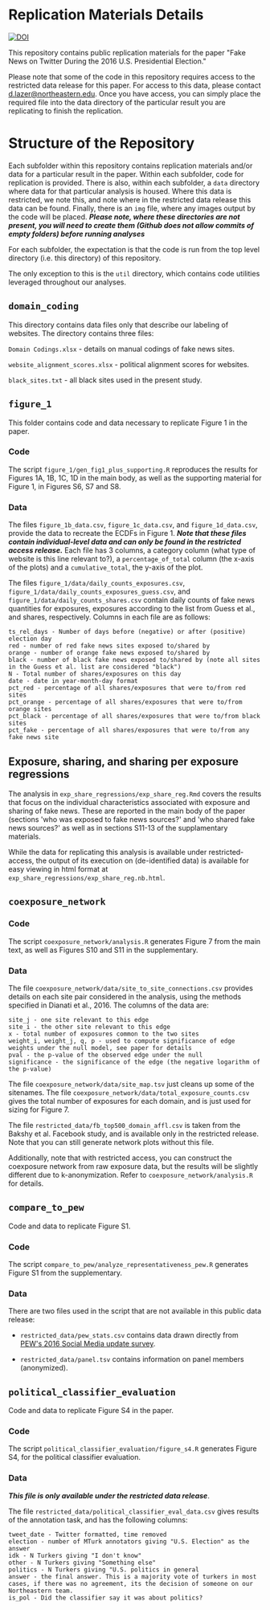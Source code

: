 # Replication Materials Details

[![DOI](https://zenodo.org/badge/162752654.svg)](https://doi.org/10.5281/zenodo.2483311)

This repository contains public replication materials for the paper "Fake News on Twitter During the 2016 U.S. Presidential Election."

Please note that some of the code in this repository requires access to the restricted data release for this paper. For access to this data, please contact d.lazer@northeastern.edu.  Once you have access, you can simply place the required file into the data directory of the particular result you are replicating to finish the replication.

# Structure of the Repository

Each subfolder within this repository contains replication materials and/or data for a particular result in the paper.  Within each subfolder, code for replication is provided. There is also, within each subfolder, a ```data``` directory where data for that particular analysis is housed. Where this data is restricted, we note this, and note where in the restricted data release this data can be found. Finally, there is an ```img``` file, where any images output by the code will be placed. ***Please note, where these directories are not present, you will need to create them (Github does not allow commits of empty folders) before running analyses***

For each subfolder, the expectation is that the code is run from the top level directory (i.e. this directory) of this repository.

The only exception to this is the ```util``` directory, which contains code utilities leveraged throughout our analyses.

## ```domain_coding```

This directory contains data files only that describe our labeling of websites.  The directory contains three files:

```Domain Codings.xlsx``` - details on manual codings of fake news sites.

```website_alignment_scores.xlsx``` - political alignment scores for websites.

```black_sites.txt``` - all black sites used in the present study.


## ```figure_1```

This folder contains code and data necessary to replicate Figure 1 in the paper.

### Code

The script ```figure_1/gen_fig1_plus_supporting.R``` reproduces the results for Figures 1A, 1B, 1C, 1D in the main body, as well as the supporting material for Figure 1, in Figures S6, S7 and S8.

### Data
The files ```figure_1b_data.csv```, ```figure_1c_data.csv```, and ```figure_1d_data.csv```, provide the data to recreate the ECDFs in Figure 1. ***Note that these files contain individual-level data and can only be found in the restricted access release.*** Each file has 3 columns, a category column (what type of website is this line relevant to?), a ```percentage_of_total``` column (the x-axis of the plots) and a ```cumulative_total```, the y-axis of the plot.

The files ```figure_1/data/daily_counts_exposures.csv```, ```figure_1/data/daily_counts_exposures_guess.csv```, and ```figure_1/data/daily_counts_shares.csv``` contain daily counts of fake news quantities for exposures, exposures according to the list from Guess et al., and shares, respectively.  Columns in each file are as follows:

```
ts_rel_days - Number of days before (negative) or after (positive) election day
red - number of red fake news sites exposed to/shared by
orange - number of orange fake news exposed to/shared by
black - number of black fake news exposed to/shared by (note all sites in the Guess et al. list are considered "black")
N - Total number of shares/exposures on this day
date - date in year-month-day format
pct_red - percentage of all shares/exposures that were to/from red sites
pct_orange - percentage of all shares/exposures that were to/from orange sites
pct_black - percentage of all shares/exposures that were to/from black sites
pct_fake - percentage of all shares/exposures that were to/from any fake news site
```

## Exposure, sharing, and sharing per exposure regressions

The analysis in ```exp_share_regressions/exp_share_reg.Rmd``` covers the results that focus on the individual characteristics associated with exposure and sharing of fake news. These are reported in the main body of the paper (sections 'who was exposed to fake news sources?' and 'who shared fake news sources?' as well as in sections S11-13 of the supplamentary materials. 

While the data for replicating this analysis is available under restricted-access, the output of its execution on (de-identified data) is available for easy viewing in html format at ```exp_share_regressions/exp_share_reg.nb.html```.

## ```coexposure_network```


### Code
The script ```coexposure_network/analysis.R``` generates Figure 7 from the main text, as well as Figures S10 and S11 in the supplementary.

### Data

The file ```coexposure_network/data/site_to_site_connections.csv``` provides details on each site pair considered in the analysis, using the methods specified in Dianati et al., 2016.  The columns of the data are:

```
site_j - one site relevant to this edge
site_i - the other site relevant to this edge
x - total number of exposures common to the two sites
weight_i, weight_j, q, p - used to compute significance of edge weights under the null model, see paper for details
pval - the p-value of the observed edge under the null
significance - the significance of the edge (the negative logarithm of the p-value)
```

The file ```coexposure_network/data/site_map.tsv``` just cleans up some of the sitenames. The file ```coexposure_network/data/total_exposure_counts.csv``` gives the total number of exposures for each domain, and is just used for sizing for Figure 7.

The file ```restricted_data/fb_top500_domain_affl.csv``` is taken from the Bakshy et al. Facebook study, and is available only in the restricted release.  Note that you can still generate network plots without this file. 

Additionally, note that with restricted access, you can construct the coexposure network from raw exposure data, but the results will be slightly different due to k-anonymization.  Refer to ```coexposure_network/analysis.R``` for details.


## ```compare_to_pew```

Code and data to replicate Figure S1.

### Code
The script ```compare_to_pew/analyze_representativeness_pew.R``` generates Figure S1 from the supplementary.

### Data

There are two files used in the script that are not available in this public data release:

- ```restricted_data/pew_stats.csv``` contains data drawn directly from [PEW's 2016 Social Media update survey](http://www.pewinternet.org/dataset/march-2016-libraries/).

- ```restricted_data/panel.tsv``` contains information on panel members (anonymized).


## ```political_classifier_evaluation```

Code and data to replicate Figure S4 in the paper.

### Code
The script ```political_classifier_evaluation/figure_s4.R``` generates Figure S4, for the political classifier evaluation.

### Data

***This file is only available under the restricted data release***. 

The file ```restricted_data/political_classifier_eval_data.csv``` gives results of the annotation task, and has the following columns:

```
tweet_date - Twitter formatted, time removed
election - number of MTurk annotators giving "U.S. Election" as the answer
idk - N Turkers giving "I don't know"
other - N Turkers giving "Something else"
politics - N Turkers giving "U.S. politics in general
answer - the final answer. This is a majority vote of turkers in most cases, if there was no agreement, its the decision of someone on our Northeastern team.
is_pol - Did the classifier say it was about politics?
```
